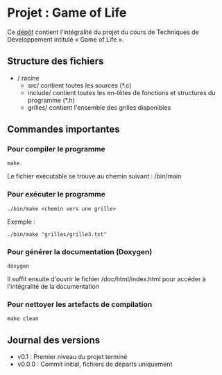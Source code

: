 Projet : Game of Life
=====================

Ce [dépôt](https://git.unistra.fr/bflesch/Projet-Game-of-Life) contient l'intégralité du projet du cours de Techniques de Développement intitulé « Game of Life ».

Structure des fichiers
----------------------

- / racine
	- src/ contient toutes les sources (*.c)
	- include/ contient toutes les en-têtes de fonctions et structures du programme (*.h)
	- grilles/ contient l'ensemble des grilles disponibles

Commandes importantes
---------------------

### Pour compiler le programme

~~~{.sh}
make
~~~
Le fichier exécutable se trouve au chemin suivant : /bin/main

### Pour exécuter le programme

~~~{.sh}
./bin/make <chemin vers une grille>
~~~

Exemple :
~~~{.sh}
./bin/make "grilles/grille3.txt"
~~~

### Pour générer la documentation (Doxygen)

~~~{.sh}
doxygen
~~~
Il suffit ensuite d'ouvrir le fichier /doc/html/index.html pour accéder à l'intégralité de la documentation

### Pour nettoyer les artefacts de compilation

~~~{.sh}
make clean
~~~


Journal des versions
--------------------
- v0.1 : Premier niveau du projet terminé
- v0.0.0 : Commit initial, fichiers de départs uniquement